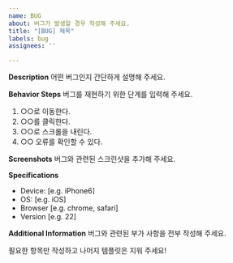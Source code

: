 ```yaml
---
name: BUG
about: 버그가 발생할 경우 작성해 주세요.
title: "[BUG] 제목"
labels: bug
assignees: ''

---
```


**Description**
어떤 버그인지 간단하게 설명해 주세요.

**Behavior Steps**
버그를 재현하기 위한 단계를 입력해 주세요.
1. ○○로 이동한다.
2. ○○를 클릭한다.
3. ○○로 스크롤을 내린다.
4. ○○ 오류를 확인할 수 있다.

**Screenshots**
버그와 관련된 스크린샷을 추가해 주세요.

**Specifications**
 - Device: [e.g. iPhone6]
 - OS: [e.g. iOS]
 - Browser [e.g. chrome, safari]
 - Version [e.g. 22]

**Additional Information**
버그와 관련된 부가 사항을 전부 작성해 주세요.

필요한 항목만 작성하고 나머지 템플릿은 지워 주세요!
